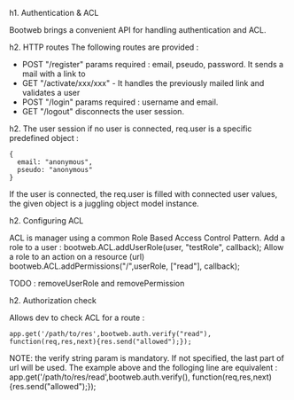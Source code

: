  h1. Authentication & ACL
 
 Bootweb brings a convenient API for handling authentication and ACL.
 
 h2. HTTP routes
 The following routes are provided :
 
  * POST "/register" params required : email, pseudo, password. It sends a mail with a link to
  * GET "/activate/xxx/xxx" - It handles the previously mailed link and validates a user
  * POST "/login" params required : username and email.
  * GET "/logout" disconnects the user session.

h2. The user session
if no user is connected, req.user is a specific predefined object :

    {
      email: "anonymous",
      pseudo: "anonymous"
    }
 
If the user is connected, the req.user is filled with connected user values, the given object is a juggling object model instance.

h2. Configuring ACL

ACL is manager using a common Role Based Access Control Pattern.
Add a role to a user :
    bootweb.ACL.addUserRole(user, "testRole", callback);
Allow a role to an action on a resource (url)
    bootweb.ACL.addPermissions("/",userRole, ["read"], callback);

TODO : removeUserRole and removePermission

h2. Authorization check
 
Allows dev to check ACL for a route :
 
    app.get('/path/to/res',bootweb.auth.verify("read"), function(req,res,next){res.send("allowed");});
NOTE: the verify string param is mandatory. If not specified, the last part of url will be used. The example above and the folloging line are equivalent :
    app.get('/path/to/res/read',bootweb.auth.verify(), function(req,res,next){res.send("allowed");});


